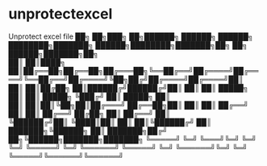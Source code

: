 # unprotectexcel
Unprotect excel file
██╗   ██╗███╗   ██╗██████╗ ██████╗  ██████╗ ████████╗███████╗ ██████╗████████╗███████╗██╗  ██╗ ██████╗███████╗██╗     
██║   ██║████╗  ██║██╔══██╗██╔══██╗██╔═══██╗╚══██╔══╝██╔════╝██╔════╝╚══██╔══╝██╔════╝╚██╗██╔╝██╔════╝██╔════╝██║     
██║   ██║██╔██╗ ██║██████╔╝██████╔╝██║   ██║   ██║   █████╗  ██║        ██║   █████╗   ╚███╔╝ ██║     █████╗  ██║     
██║   ██║██║╚██╗██║██╔═══╝ ██╔══██╗██║   ██║   ██║   ██╔══╝  ██║        ██║   ██╔══╝   ██╔██╗ ██║     ██╔══╝  ██║     
╚██████╔╝██║ ╚████║██║     ██║  ██║╚██████╔╝   ██║   ███████╗╚██████╗   ██║   ███████╗██╔╝ ██╗╚██████╗███████╗███████╗
 ╚═════╝ ╚═╝  ╚═══╝╚═╝     ╚═╝  ╚═╝ ╚═════╝    ╚═╝   ╚══════╝ ╚═════╝   ╚═╝   ╚══════╝╚═╝  ╚═╝ ╚═════╝╚══════╝╚══════╝
                                                                                                                      
